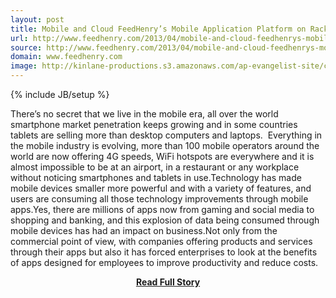 ```yaml
---
layout: post
title: Mobile and Cloud FeedHenry’s Mobile Application Platform on Rackspace
url: http://www.feedhenry.com/2013/04/mobile-and-cloud-feedhenrys-mobile-application-platform-on-rackspace/
source: http://www.feedhenry.com/2013/04/mobile-and-cloud-feedhenrys-mobile-application-platform-on-rackspace/
domain: www.feedhenry.com
image: http://kinlane-productions.s3.amazonaws.com/ap-evangelist-site/curated/screenshots/7470_www_feedhenry_com.png
---
```

{% include JB/setup %}<p>There’s no secret that we live in the mobile era, all over the world smartphone market penetration keeps growing and in some countries tablets are selling more than desktop computers and laptops.  Everything in the mobile industry is evolving, more than 100 mobile operators around the world are now offering 4G speeds, WiFi hotspots are everywhere and it is almost impossible to be at an airport, in a restaurant or any workplace without noticing smartphones and tablets in use.Technology has made mobile devices smaller more powerful and with a variety of features, and users are consuming all those technology improvements through mobile apps.Yes, there are millions of apps now from gaming and social media to shopping and banking, and this explosion of data being consumed through mobile devices has had an impact on business.Not only from the commercial point of view, with companies offering products and services through their apps but also it has forced enterprises to look at the benefits of apps designed for employees to improve productivity and reduce costs.</p>
<center><p><a href="http://www.feedhenry.com/2013/04/mobile-and-cloud-feedhenrys-mobile-application-platform-on-rackspace/" style='padding:25px; font-sze:18px; font-weight: bold;'>Read Full Story</a></p></center>
